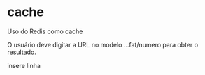 # cache
Uso do Redis como cache

O usuário deve digitar a URL no modelo ...fat/numero para obter o resultado.

insere linha

